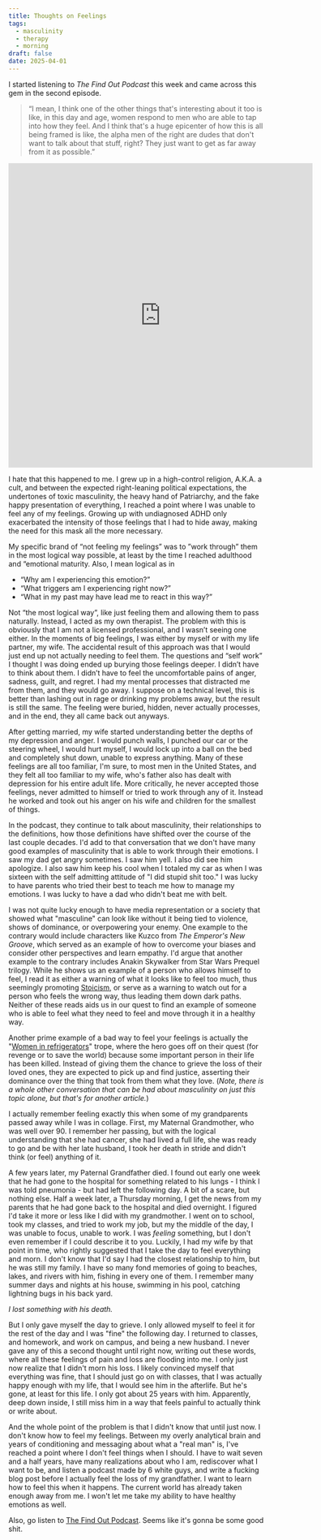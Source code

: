 ```yaml
---
title: Thoughts on Feelings
tags:
  - masculinity
  - therapy
  - morning
draft: false
date: 2025-04-01
---
```

I started listening to *The Find Out Podcast* this week and came across this gem in the second episode. 

> “I mean, I think one of the other things that's interesting about it too is like, in this day and age, women respond to men who are able to tap into how they feel. And I think that's a huge epicenter of how this is all being framed is like, the alpha men of the right are dudes that don't want to talk about that stuff, right? They just want to get as far away from it as possible.”

<iframe src="https://player.simplecast.com/recast/22cd0bca-1c29-54a1-8218-32cadc362319" height="600" width="600" title="Find Out: How The Right Weaponized Masculinity " frameborder="0" scrolling="no"></iframe>

I hate that this happened to me. I grew up in a high-control religion, A.K.A. a cult, and between the expected right-leaning political expectations, the undertones of toxic masculinity, the heavy hand of Patriarchy, and the fake happy presentation of everything, I reached a point where I was unable to feel any of my feelings. Growing up with undiagnosed ADHD only exacerbated the intensity of those feelings that I had to hide away, making the need for this mask all the more necessary. 

My specific brand of “not feeling my feelings” was to ”work through” them in the most logical way possible, at least by the time I reached adulthood and “emotional maturity.  Also, I mean logical as in
* “Why am I experiencing this emotion?” 
* “What triggers am I experiencing right now?” 
* “What in my past may have lead me to react in this way?”

Not “the most logical way”, like just feeling them and allowing them to pass naturally. Instead, I acted as my own therapist. The problem with this is obviously that I am not a licensed professional, and I wasn’t seeing one either. In the moments of big feelings, I was either by myself or with my life partner, my wife. The accidental result of this approach was that I would just end up not actually needing to feel them. The questions and “self work” I thought I was doing ended up burying those feelings deeper. I didn’t have to think about them. I didn’t have to feel the uncomfortable pains of anger, sadness, guilt, and regret. I had my mental processes that distracted me from them, and they would go away. I suppose on a technical level, this is better than lashing out in rage or drinking my problems away, but the result is still the same. The feeling were buried, hidden, never actually processes, and in the end, they all came back out anyways. 

After getting married, my wife started understanding better the depths of my depression and anger. I would punch walls, I punched our car or the steering wheel, I would hurt myself, I would lock up into a ball on the bed and completely shut down, unable to express anything. Many of these feelings are all too familiar, I'm sure, to most men in the United States, and they felt all too familiar to my wife, who's father also has dealt with depression for his entire adult life. More critically, he never accepted those feelings, never admitted to himself or tried to work through any of it. Instead he worked and took out his anger on his wife and children for the smallest of things. 

In the podcast, they continue to talk about masculinity, their relationships to the definitions, how those definitions have shifted over the course of the last couple decades. I'd add to that conversation that we don't have many good examples of masculinity that is able to work through their emotions. I saw my dad get angry sometimes. I saw him yell. I also did see him apologize. I also saw him keep his cool when I totaled my car as when I was sixteen with the self admitting attitude of "I did stupid shit too." I was lucky to have parents who tried their best to teach me how to manage my emotions. I was lucky to have a dad who didn't beat me with belt. 

I was not quite lucky enough to have media representation or a society that showed what "masculine" can look like without it being tied to violence, shows of dominance, or overpowering your enemy. One example to the contrary would include characters like Kuzco from *The Emperor's New Groove*, which served as an example of how to overcome your biases and consider other perspectives and learn empathy. I'd argue that another example to the contrary includes Anakin Skywalker from Star Wars Prequel trilogy. While he shows us an example of a person who allows himself to feel, I read it as either a warning of what it looks like to feel too much, thus seemingly promoting [Stoicism](https://en.wikipedia.org/wiki/Stoicism), or serve as a warning to watch out for a person who feels the wrong way, thus leading them down dark paths. Neither of these reads aids us in our quest to find an example of someone who is able to feel what they need to feel and move through it in a healthy way. 

Another prime example of a bad way to feel your feelings is actually the "[Women in refrigerators](https://en.wikipedia.org/wiki/Women_in_refrigerators#In_popular_culture)" trope, where the hero goes off on their quest (for revenge or to save the world) because some important person in their life has been killed. Instead of giving them the chance to grieve the loss of their loved ones, they are expected to pick up and find justice, asserting their dominance over the thing that took from them what they love. (*Note, there is a whole other conversation that can be had about masculinity on just this topic alone, but that's for another article.*)

I actually remember feeling exactly this when some of my grandparents passed away while I was in collage. First, my Maternal Grandmother, who was well over 90. I remember her passing, but with the logical understanding that she had cancer, she had lived a full life, she was ready to go and be with her late husband, I took her death in stride and didn't think (or feel) anything of it. 

A few years later, my Paternal Grandfather died. I found out early one week that he had gone to the hospital for something related to his lungs - I think I was told pneumonia - but had left the following day. A bit of a scare, but nothing else. Half a week later, a Thursday morning, I get the news from my parents that he had gone back to the hospital and died overnight. I figured I'd take it more or less like I did with my grandmother. I went on to school, took my classes, and tried to work my job, but my the middle of the day, I was unable to focus, unable to work. I was *feeling* something, but I don't even remember if I could describe it to you. Luckily, I had my wife by that point in time, who rightly suggested that I take the day to feel everything and morn. I don't know that I'd say I had the closest relationship to him, but he was still my family. I have so many fond memories of going to beaches, lakes, and rivers with him, fishing in every one of them. I remember many summer days and nights at his house, swimming in his pool, catching lightning bugs in his back yard. 

*I lost something with his death.*

But I only gave myself the day to grieve. I only allowed myself to feel it for the rest of the day and I was "fine" the following day. I returned to classes, and homework, and work on campus, and being a new husband. I never gave any of this a second thought until right now, writing out these words, where all these feelings of pain and loss are flooding into me. I only just now realize that I didn't morn his loss. I likely convinced myself that everything was fine, that I should just go on with classes, that I was actually happy enough with my life, that I would see him in the afterlife. But he's gone, at least for this life. I only got about 25 years with him. Apparently, deep down inside, I still miss him in a way that feels painful to actually think or write about. 

And the whole point of the problem is that I didn't know that until just now. I don't know how to feel my feelings. Between my overly analytical brain and years of conditioning and messaging about what a "real man" is, I've reached a point where I don't feel things when I should. I have to wait seven and a half years, have many realizations about who I am, rediscover what I want to be, and listen a podcast made by 6 white guys, and write a fucking blog post before I actually feel the loss of my grandfather. I want to learn how to feel this when it happens. The current world has already taken enough away from me. I won't let me take my ability to have healthy emotions as well. 

Also, go listen to [The Find Out Podcast](https://the-find-out-podcast.simplecast.com/). Seems like it's gonna be some good shit.
